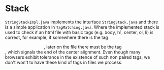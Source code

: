 # Stack

`StringStackImpl.java` implements the interface `StringStack.java` and there is a simple application in `TagMatching.java`. Where the implemented stack is used to check if an html file with basic tags (e.g. body, h1, center, ol, li) is correct, for example, if somewhere there is the tag *<center>*, later on the file there must be the tag *</center>*, which signals the end of the center alignment. Even though many browsers exhibit tolerance in the existence of such non paired tags, we don't won't to have these kind of tags in files we process.


